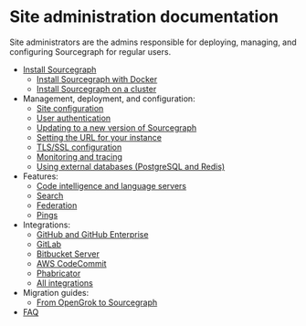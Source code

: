 # Site administration documentation

Site administrators are the admins responsible for deploying, managing, and configuring Sourcegraph for regular users.

- [Install Sourcegraph](install.md)
  - [Install Sourcegraph with Docker](install/docker.md)
  - [Install Sourcegraph on a cluster](install/cluster.md)
- Management, deployment, and configuration:
  - [Site configuration](site_config/index.md)
  - [User authentication](auth.md)
  - [Updating to a new version of Sourcegraph](updates.md)
  - [Setting the URL for your instance](url.md)
  - [TLS/SSL configuration](tls_ssl.md)
  - [Monitoring and tracing](monitoring_and_tracing.md)
  - [Using external databases (PostgreSQL and Redis)](external_database.md)
- Features:
  - [Code intelligence and language servers](../extensions/language_servers.md)
  - [Search](search.md)
  - [Federation](federation.md)
  - [Pings](pings.md)
- Integrations:
  - [GitHub and GitHub Enterprise](../integration/github.md)
  - [GitLab](../integration/gitlab.md)
  - [Bitbucket Server](../integration/bitbucket_server.md)
  - [AWS CodeCommit](../integration/aws_codecommit.md)
  - [Phabricator](../integration/phabricator.md)
  - [All integrations](../integration.md)
- Migration guides:
  - [From OpenGrok to Sourcegraph](migration/opengrok.md)
- [FAQ](faq.md)
